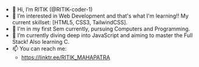 - 👋 Hi, I’m RITIK (@RITIK-coder-1)
- 👀 I’m interested in Web Development and that's what I'm learning!! My current skillset: [HTML5, CSS3, TailwindCSS].
- 🌱 I'm in my first Sem currently, pursuing Computers and Programming. 
- 🌱 I’m currently diving deep into JavaScript and aiming to master the Full Stack! Also learning C.
- 📫 You can reach me:
   - https://linktr.ee/RITIK_MAHAPATRA

